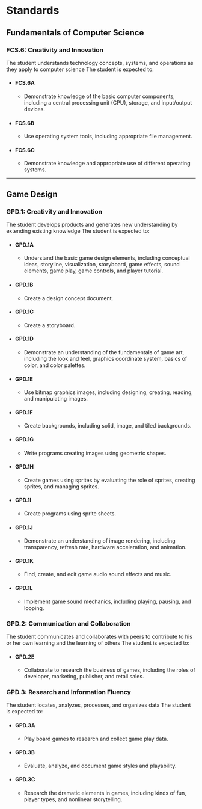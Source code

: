# Standards

## Fundamentals of Computer Science

### FCS.6: Creativity and Innovation

The student understands technology concepts, systems, and operations as they apply to computer science The student is expected to:

- #### FCS.6A

  - Demonstrate knowledge of the basic computer components, including a central processing unit (CPU), storage, and input/output devices.

- #### FCS.6B

  - Use operating system tools, including appropriate file management.

- #### FCS.6C
  - Demonstrate knowledge and appropriate use of different operating systems.

---

## Game Design

### GPD.1: Creativity and Innovation

The student develops products and generates new understanding by extending existing knowledge The student is expected to:

- #### GPD.1A

  - Understand the basic game design elements, including conceptual ideas, storyline, visualization, storyboard, game effects, sound elements, game play, game controls, and player tutorial.

- #### GPD.1B

  - Create a design concept document.

- #### GPD.1C

  - Create a storyboard.

- #### GPD.1D

  - Demonstrate an understanding of the fundamentals of game art, including the look and feel, graphics coordinate system, basics of color, and color palettes.

- #### GPD.1E

  - Use bitmap graphics images, including designing, creating, reading, and manipulating images.

- #### GPD.1F

  - Create backgrounds, including solid, image, and tiled backgrounds.

- #### GPD.1G

  - Write programs creating images using geometric shapes.

- #### GPD.1H

  - Create games using sprites by evaluating the role of sprites, creating sprites, and managing sprites.

- #### GPD.1I

  - Create programs using sprite sheets.

- #### GPD.1J

  - Demonstrate an understanding of image rendering, including transparency, refresh rate, hardware acceleration, and animation.

- #### GPD.1K

  - Find, create, and edit game audio sound effects and music.

- #### GPD.1L

  - Implement game sound mechanics, including playing, pausing, and looping.

### GPD.2: Communication and Collaboration

The student communicates and collaborates with peers to contribute to his or her own learning and the learning of others The student is expected to:

- #### GPD.2E
  - Collaborate to research the business of games, including the roles of developer, marketing, publisher, and retail sales.

### GPD.3: Research and Information Fluency

The student locates, analyzes, processes, and organizes data The student is expected to:

- #### GPD.3A

  - Play board games to research and collect game play data.

- #### GPD.3B

  - Evaluate, analyze, and document game styles and playability.

- #### GPD.3C

  - Research the dramatic elements in games, including kinds of fun, player types, and nonlinear storytelling.

